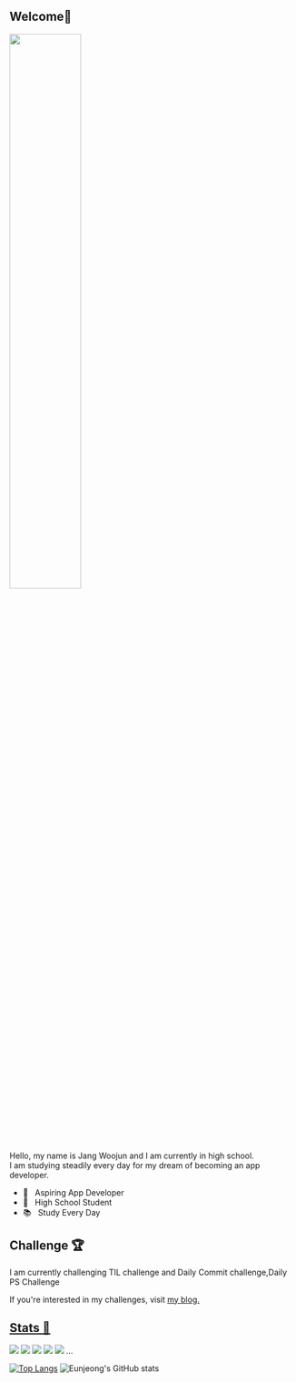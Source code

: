## Welcome👋
<img width="50%" src="https://mblogthumb-phinf.pstatic.net/MjAxODExMDFfMTcw/MDAxNTQxMDQyMDg4MjQ0.B0N974qP_FCEw6Hj28xDjRYXTHU6R7M7pEpvsRKhqlAg.zaTEhwKDfmQql81e44pyBapnlvdO38GdJHME-V_fQkAg.GIF.yellowouk2/1540993661620.GIF?type=w800"/>

Hello, my name is Jang Woojun and I am currently in high school.<br> 
I am studying steadily every day for my dream of becoming an app developer.
- 📲 &nbsp; Aspiring App Developer
- 🏫 &nbsp; High School Student 
- 📚 &nbsp; Study Every Day

## Challenge 🏆
I am currently challenging TIL challenge and Daily Commit challenge,Daily PS Challenge

If you're interested in my challenges, visit <a href="https://jangwoojun.github.io/"> my blog.


## Stats 👾   
  <img src="https://img.shields.io/badge/Kotlin-7F52FF?style=flat-square&logo=Kotlin&logoColor=white"/></a>
  <img src="https://img.shields.io/badge/Swift-F05138?style=flat-square&logo=Swift&logoColor=white"/></a>
  <img src="https://img.shields.io/badge/Python-3776AB?style=flat-square&logo=Python&logoColor=white"/></a> 
  <img src="https://img.shields.io/badge/C++-00599C?style=flat-square&logo=C%2B%2B&logoColor=white"/></a>
  <img src="https://img.shields.io/badge/C-A8B9CC?style=flat-square&logo=C&logoColor=white"/></a> ...

  [![Top Langs](https://github-readme-stats.vercel.app/api/top-langs/?username=Jangwoojun&exclude_repo=Web&hide=html,javascript&layout=compact)](https://github.com/anuraghazra/github-readme-stats) ![Eunjeong's GitHub stats](https://github-readme-stats.vercel.app/api?username=Jangwoojun&show_icons=true) 

<!-- [![Solved.ac Profile](http://mazassumnida.wtf/api/generate_badge?boj=woojun0107)](https://solved.ac/woojun0107) -->
